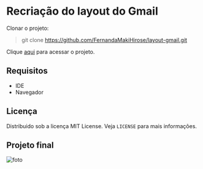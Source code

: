# Recriação do layout do Gmail
Clonar o projeto:
>git clone https://github.com/FernandaMakiHirose/layout-gmail.git

Clique [aqui](https://fernandamakihirose.github.io/layout-gmail/) para acessar o projeto.

## Requisitos
- IDE
- Navegador

## Licença
Distribuido sob a licença MIT License. Veja `LICENSE` para mais informações.

## Projeto final
![foto](https://user-images.githubusercontent.com/72028645/130533551-aaa9aa97-f963-42e4-acd5-b62a294cc17d.png)
